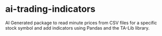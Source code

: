 # ai-trading-indicators
AI Generated package to read minute prices from CSV files for a specific stock symbol and add indicators using Pandas and the TA-Lib library.
